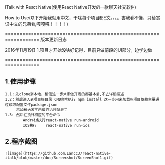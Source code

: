 ITalk with React Native(使用React Native开发的一款聊天社交软件)

How to Use(以下开始我就用中文，干啥每个项目都E文。。。。害我看不懂，只给赏识中文的兄弟看,嘎嘎嘎！！！！)

==================================================================
版本更新日志:

2016年11月19日
    1.项目才开始没啥好记得，目前只做前段的UI部分，边学边做

==================================================================


1.使用步骤
--------
    1.1：先clone到本地，相信这一步大家做开发的都基本会,不去详细描述
    1.2：然后进入到项目根目录 CMD命令执行 npm install 这一步用来加载些项目依赖主要通过读取配置文件package.json
         来加载大家不用细究执行就是了
    1.3: 然后在执行相应的平台命令
            Android执行react-native run-android
            IOS执行    react-native run-ios
2.程序截图
--------

    ![image](https://github.com/LancCJ/react-native-italk/blob/master/doc/Screenshot/ScreenShot1.gif)




